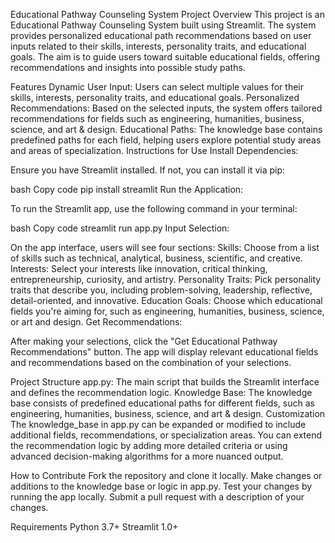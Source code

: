 Educational Pathway Counseling System
Project Overview
This project is an Educational Pathway Counseling System built using Streamlit. The system provides personalized educational path recommendations based on user inputs related to their skills, interests, personality traits, and educational goals. The aim is to guide users toward suitable educational fields, offering recommendations and insights into possible study paths.

Features
Dynamic User Input: Users can select multiple values for their skills, interests, personality traits, and educational goals.
Personalized Recommendations: Based on the selected inputs, the system offers tailored recommendations for fields such as engineering, humanities, business, science, and art & design.
Educational Paths: The knowledge base contains predefined paths for each field, helping users explore potential study areas and areas of specialization.
Instructions for Use
Install Dependencies:

Ensure you have Streamlit installed. If not, you can install it via pip:

bash
Copy code
pip install streamlit
Run the Application:

To run the Streamlit app, use the following command in your terminal:

bash
Copy code
streamlit run app.py
Input Selection:

On the app interface, users will see four sections:
Skills: Choose from a list of skills such as technical, analytical, business, scientific, and creative.
Interests: Select your interests like innovation, critical thinking, entrepreneurship, curiosity, and artistry.
Personality Traits: Pick personality traits that describe you, including problem-solving, leadership, reflective, detail-oriented, and innovative.
Education Goals: Choose which educational fields you're aiming for, such as engineering, humanities, business, science, or art and design.
Get Recommendations:

After making your selections, click the "Get Educational Pathway Recommendations" button. The app will display relevant educational fields and recommendations based on the combination of your selections.

Project Structure
app.py: The main script that builds the Streamlit interface and defines the recommendation logic.
Knowledge Base: The knowledge base consists of predefined educational paths for different fields, such as engineering, humanities, business, science, and art & design.
Customization
The knowledge_base in app.py can be expanded or modified to include additional fields, recommendations, or specialization areas. You can extend the recommendation logic by adding more detailed criteria or using advanced decision-making algorithms for a more nuanced output.

How to Contribute
Fork the repository and clone it locally.
Make changes or additions to the knowledge base or logic in app.py.
Test your changes by running the app locally.
Submit a pull request with a description of your changes.

Requirements
Python 3.7+
Streamlit 1.0+
